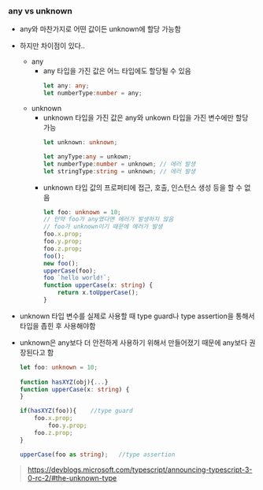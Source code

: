 <h3>any vs unknown</h3>

- any와 마찬가지로 어떤 값이든 unknown에 할당 가능함

- 하지만 차이점이 있다..

  - any
      - any 타입을 가진 값은 어느 타입에도 할당될 수 있음
          ```ts
          let any: any;
          let numberType:number = any; 
          ```
  - unknown
      - unknown 타입을 가진 값은 any와 unkown 타입을 가진 변수에만 할당 가능
          ```ts
          let unknown: unknown;
  
          let anyType:any = unkown;
          let numberType:number = unknown; // 에러 발생
          let stringType:string = unknown; // 에러 발생
          ```
      - unknown 타입 값의 프로퍼티에 접근, 호출, 인스턴스 생성 등을 할 수 없음
          ```ts
          let foo: unknown = 10;
          // 만약 foo가 any였다면 에러가 발생하지 않음
          // foo가 unknown이기 때문에 에러가 발생
          foo.x.prop;
          foo.y.prop;
          foo.z.prop;
          foo();
          new foo();
          upperCase(foo);
          foo `hello world!`;
          function upperCase(x: string) {
              return x.toUpperCase();
          }
          ```


- unknown 타입 변수를 실제로 사용할 때 type guard나 type assertion을 통해서 타입을 좁힌 후 사용해야함

- unknown은 any보다 더 안전하게 사용하기 위해서 만들어졌기 때문에 any보다 권장된다고 함

    ```ts
    let foo: unknown = 10;
        
    function hasXYZ(obj){...}
    function upperCase(x: string) {
    }

    if(hasXYZ(foo)){    //type guard
        foo.x.prop;
            foo.y.prop;
        foo.z.prop;
    }

    upperCase(foo as string);   //type assertion 
    ```

> https://devblogs.microsoft.com/typescript/announcing-typescript-3-0-rc-2/#the-unknown-type
